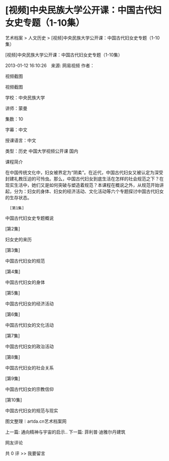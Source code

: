 # [视频]中央民族大学公开课：中国古代妇女史专题（1-10集）

艺术档案 > 人文历史 > [视频]中央民族大学公开课：中国古代妇女史专题（1-10集）

[视频]中央民族大学公开课：中国古代妇女史专题（1-10集）

2013-01-12 16:10:26　来源: 网易视频 作者：



视频截图

视频截图

学校：中央民族大学

讲师：蒙曼

集数：10

字幕：中文

授课语言：中文

类型：历史 中国大学视频公开课 国内

课程简介

在中国传统文化中，妇女被界定为“阴柔”。在近代，中国古代妇女又被认定为深受封建礼教压迫的可怜虫。那么，中国古代妇女到底生活在怎样的社会规范之下？在现实生活中，她们又是如何突破与塑造着规范？本课程在概说之外，从规范开始讲起，分为：妇女的身体、妇女的经济活动、文化活动等六个专题探讨中国古代妇女的生存状态。

      [第1集]

中国古代妇女史专题概说

[第2集]

妇女史的来历

[第3集]

中国古代妇女的规范

[第4集]

中国古代妇女的身体

[第5集]

中国古代妇女的经济活动

[第6集]

中国古代妇女的文化活动

[第7集]

中国古代妇女的政治活动

[第8集]

中国古代妇女的社会关系

[第9集]

中国古代妇女的宗教信仰

[第10集]

中国古代妇女的规范与现实

  图文整理︱artda.cn艺术档案网

  上一篇: 通向精神与宇宙的启示..  下一篇: 菲利普·迪雅尔丹建筑   

网友评论

共 0 评 >>  我要留言